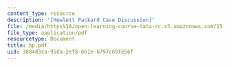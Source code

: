 ```yaml
---
content_type: resource
description: '[Hewlett Packard Case Discussion]'
file: /media/https%3A/open-learning-course-data-rc.s3.amazonaws.com/15-394-designing-and-leading-the-entrepreneurial-organization-spring-2003/3884d3ca95da2ef86b1eb797c69fe56f_hp.pdf
file_type: application/pdf
resourcetype: Document
title: hp.pdf
uid: 3884d3ca-95da-2ef8-6b1e-b797c69fe56f
---
```

